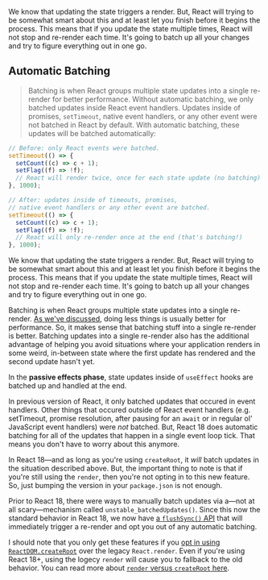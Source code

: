 We know that updating the state triggers a render. But, React will trying to be somewhat smart about this and at least let you finish before it begins the process. This means that if you update the state multiple times, React will not stop and re-render each time. It's going to batch up all your changes and try to figure everything out in one go.

## Automatic Batching

> Batching is when React groups multiple state updates into a single re-render for better performance. Without automatic batching, we only batched updates inside React event handlers. Updates inside of promises, `setTimeout`, native event handlers, or any other event were not batched in React by default. With automatic batching, these updates will be batched automatically:

```jsx
// Before: only React events were batched.
setTimeout(() => {
  setCount((c) => c + 1);
  setFlag((f) => !f);
  // React will render twice, once for each state update (no batching)
}, 1000);

// After: updates inside of timeouts, promises,
// native event handlers or any other event are batched.
setTimeout(() => {
  setCount((c) => c + 1);
  setFlag((f) => !f);
  // React will only re-render once at the end (that's batching!)
}, 1000);
```

We know that updating the state triggers a render. But, React will trying to be somewhat smart about this and at least let you finish before it begins the process. This means that if you update the state multiple times, React will not stop and re-render each time. It's going to batch up all your changes and try to figure everything out in one go.

Batching is when React groups multiple state updates into a single re-render. [As we've discussed](Steve's%20Golden%20Rule%20of%20Performance.md), doing less things is usually better for performance. So, it makes sense that batching stuff into a single re-render is better. Batching updates into a single re-render also has the additional advantage of helping you avoid situations where your application renders in some weird, in-between state where the first update has rendered and the second update hasn't yet.

In the **passive effects phase**, state updates inside of `useEffect` hooks are batched up and handled at the end.

In previous version of React, it only batched updates that occured in event handlers. Other things that occured outside of React event handlers (e.g. setTimeout, promise resolution, after pausing for an `await` or in regular ol' JavaScript event handlers) were _not_ batched. But, React 18 does automatic batching for all of the updates that happen in a single event loop tick. That means you don't have to worry about this anymore.

In React 18—and as long as you're using `createRoot`, it _will_ batch updates in the situation described above. But, the important thing to note is that if you're still using the `render`, then you're not opting in to this new feature. So, just bumping the version in your `package.json` is not enough.

Prior to React 18, there were ways to manually batch updates via a—not at all scary—mechanism called `unstable_batchedUpdates()`. Since this now the standard behavior in React 18, we now have [a `flushSync()` API](https://beta.reactjs.org/apis/react-dom/flushSync) that will immediately trigger a re-render and opt you out of any automatic batching.

I should note that you only get these features if you [opt in using `ReactDOM.createRoot`](https://github.com/reactwg/react-18/discussions/5) over the legacy `React.render`. Even if you're using React 18+, using the logecy `render` will cause you to fallback to the old behavior. You can read more about [`render` versus `createRoot` here](render%20versus%20createRoot.md).